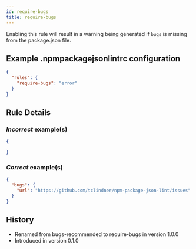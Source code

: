```yaml
---
id: require-bugs
title: require-bugs
---
```


Enabling this rule will result in a warning being generated if `bugs` is missing from the package.json file.

## Example .npmpackagejsonlintrc configuration

```json
{
  "rules": {
    "require-bugs": "error"
  }
}
```

## Rule Details

### *Incorrect* example(s)

```json
{

}
```

### *Correct* example(s)

```json
{
  "bugs": {
    "url": "https://github.com/tclindner/npm-package-json-lint/issues"
  }
}
```

## History

* Renamed from bugs-recommended to require-bugs in version 1.0.0
* Introduced in version 0.1.0
